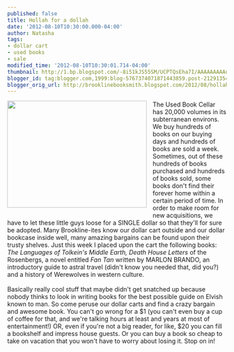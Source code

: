 ```yaml
---
published: false
title: Hollah for a dollah
date: '2012-08-10T10:30:00.000-04:00'
author: Natasha
tags:
- dollar cart
- used books
- sale
modified_time: '2012-08-10T10:30:01.714-04:00'
thumbnail: http://1.bp.blogspot.com/-8i51kJS55SM/UCPTQsEha7I/AAAAAAAAAuk/Q8OmnfyEz8M/s72-c/dollarz.jpg
blogger_id: tag:blogger.com,1999:blog-5767374071871443859.post-2129135400093973067
blogger_orig_url: http://brooklinebooksmith.blogspot.com/2012/08/hollah-for-dollah.html
---
```


<div class="separator" style="clear: both; text-align: center;"><a href="http://1.bp.blogspot.com/-8i51kJS55SM/UCPTQsEha7I/AAAAAAAAAuk/Q8OmnfyEz8M/s1600/dollarz.jpg" imageanchor="1" style="clear: left; float: left; margin-bottom: 1em; margin-right: 1em;"><img border="0" height="246" src="http://1.bp.blogspot.com/-8i51kJS55SM/UCPTQsEha7I/AAAAAAAAAuk/Q8OmnfyEz8M/s320/dollarz.jpg" width="320" /></a></div>The Used Book Cellar has 20,000 volumes in its subterranean environs. We buy hundreds of books on our buying days and hundreds of books are sold a week. Sometimes, out of these hundreds of books purchased and hundreds of books sold, some books don't find their forever home within a certain period of time. In order to make room for new acquisitions, we have to let these little guys loose for a SINGLE dollar so that they'll for sure be adopted. Many Brookline-ites know our dollar cart outside and our dollar bookcase inside well, many amazing bargains can be found upon their trusty shelves. Just this week I placed upon the cart the following books: <i>The Languages of Tolkein's Middle Earth, Death House Letters </i>of the Rosenbergs, a novel entitled <i>Fan Tan</i>&nbsp;written by MARLON BRANDO, an introductory guide to astral travel (didn't know you needed that, did you?) and a history of Werewolves in western culture.<br /><br />Basically really cool stuff that maybe didn't get snatched up because nobody thinks to look in writing books for the best possible guide on Elvish known to man. So come peruse our dollar carts and find a crazy bargain and awesome book. You can't go wrong for a $1 (you can't even buy a cup of coffee for that, and we're talking hours at least and years at most of entertainment!) OR, even if you're not a big reader, for like, $20 you can fill a bookshelf and impress house guests. Or you can buy a book so cheap to take on vacation that you won't have to worry about losing it. Stop on in!